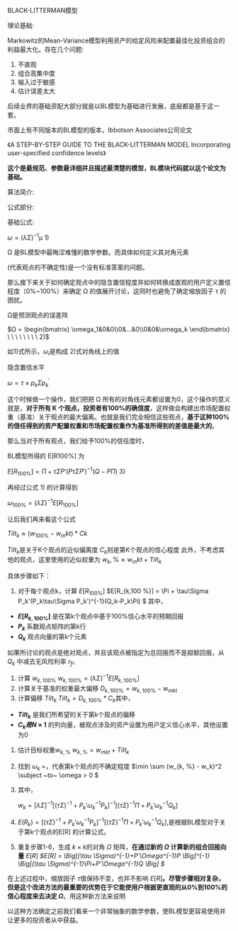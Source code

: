 BLACK-LITTERMAN模型

理论基础:

Markowitz的Mean-Variance模型利用资产的给定风险来配置最佳化投资组合的利益最大化。存在几个问题:

1. 不直观
2. 组合高集中度
3. 输入过于敏感
4. 估计误差太大

 后续业界的基础资配大部分就是以BL模型为基础进行发展，底层都是基于这一套。

市面上有不同版本的BL模型的版本，Ibbotson Associates公司论文

《A STEP-BY-STEP GUIDE TO THE BLACK-LITTERMAN MODEL Incorporating user-specified confidence levels》

**这个是最规范、参数最详细并且描述最清楚的模型，BL模块代码就以这个论文为基础。**

算法简介:

公式部分:

基础公式:

$\omega = (\lambda\Sigma)^{-1}\mu$                                       1)

Ω 是BL模型中最晦涩难懂的数学参数。而具体如何定义其对角元素

(代表观点的不确定性)是一个没有标准答案的问题。

那么接下来关于如何确定观点中的隐含置信程度并如何转换成直观的用户定义置信程度（0%~100%）来确定 Ω 的值展开讨论，这同时也避免了确定缩放因子 τ 的困扰。

Ω是预测观点的误差阵

$Ω = \begin{bmatrix}   \omega_1&0&0\\0&...&0\\0&0&\omega_k    \end{bmatrix} \ \ \ \ \ \ \ \ 2)$

如1)式所示，$\omega_i$是构成 2)式对角线上的值

隐含置信水平

$ω=τ×p_kΣp_k^′$

这个时候做一个操作，我们把把 Ω 所有的对角线元素都设置为0，这个操作的意义就是，**对于所有 K 个观点，投资者有100%的确信度**，这样做会构建出市场配置权重（基准）关于观点的最大偏离。也就是我们完全相信这些观点，**基于这种100%的信任得到的资产配置权重和市场配置权重作为基准所得到的差值是最大的**。

那么当对于所有观点，我们给予100%的信任度时，

BL模型所得的 E[R100%] 为

$E[R_{100\%}]=\Pi + \tau\Sigma P'(P\tau\Sigma P')^{-1}(Q-P\Pi)$                                                                 3)

再经过公式 1)  的计算得到

$\omega_{100\%}  = (\lambda\Sigma)^{-1} E[R_{100\%}]$

让后我们再来看这个公式

$Tilt_k ≈ (w_{100\%} - w_mkt) * Ck$

$Tilt_k$是关于K个观点的近似偏离度
$C_k$则是第K个观点的信心程度
此外，不考虑其他的观点，这里使用的近似权重为
$w_k,\% ≈ w_mkt + Tilt_k$

具体步骤如下：

1. 对于每个观点k，计算 $E[R_{100 \%}]$
   $E[R_{k,100 \%}] = \Pi + \tau\Sigma P_k'(P_k\tau\Sigma P_k')^{-1}(Q_k-P_k\Pi) $ 其中，

* **$E[R_{k,100 \%}]$** 是在第k个观点中基于100%信心水平的预期回报
* **$P_k$** 系数观点矩阵的第k行
* **$Q_k$** 观点向量的第k个元素

如果所讨论的观点是绝对观点，并且该观点被指定为总回报而不是超额回报，从 $Q_k$ 中减去无风险利率 $r_f$。

1. 计算 $w_{k,100 \%}$
   $w_{k,100 \%} = (\lambda\Sigma)^{-1}E[R_{k,100 \%}]$
2. 计算关于基准的权重最大偏移
   $D_{k,100\%} = w_{k,100 \%}- w_{mkt}$
3. 计算偏移 $Tilt_k$
   $Tilt_k = D_{k,100 \%} * C_k$其中，

* **$Tilt_k$** 是我们所希望的关于第k个观点的偏移
* **$C_k 是 N×1$** 的列向量，被观点涉及的资产设置为用户定义信心水平，其他设置为0

1. 估计目标权重$w_{k,\%}$
   $w_{k,\%} = w_{mkt} + Tilt_k$
2. 找到 $\omega_k$ =，代表第k个观点的不确定程度
   $\min \sum (w_{k, \%} - w_k)^2  \\subject ~to~ \omega > 0 $
3. 其中，

   $w_k = [\lambda \Sigma]^{-1} \Big[(\tau \Sigma)^{-1}+P_k'\omega_k^{-1}P_k \Big]^{-1} \Big[(\tau \Sigma)^{-1}\Pi+P_k'\omega_k^{-1}Q_k \Big]$
5. $E(R_k) = \Big[(\tau \Sigma)^{-1}+P_k'\omega_k^{-1}P_k \Big]^{-1} \Big[(\tau \Sigma)^{-1}\Pi+P_k'\omega_k^{-1}Q_k \Big]$,是根据BL模型对于关于第k个观点的E[R] 的计算公式。
6. 重复步骤1-6，生成 $k×k$的对角 $\Omega$ 矩阵，**在通过新的 $\Omega$ 计算新的组合回报向量** $E[R]$
   *$E[R] = \Big[(\tau \Sigma)^{-1}+P'\Omega^{-1}P \Big]^{-1} \Big[(\tau \Sigma)^{-1}\Pi+P'\Omega^{-1}Q \Big] $*

在上述过程中，缩放因子 $τ$值保持不变，也并不影响 $E[R]$**。尽管步骤相对复杂，但是这个改进方法的最重要的优势在于它能使用户根据更直观的从0%到100%的信心程度来去决定 $Ω$**。用这种新方法来说明

以这种方法确定之前我们看来一个非常抽象的数学参数，使BL模型更容易使用并让更多的投资者从中获益。

